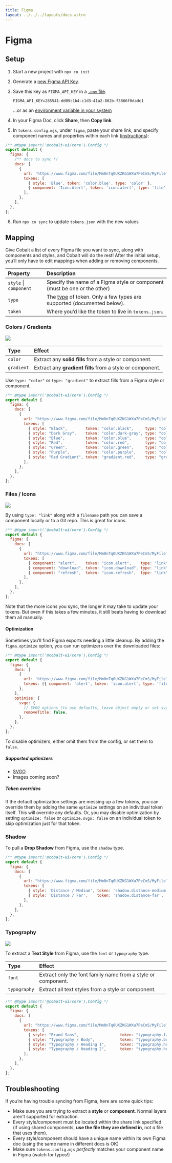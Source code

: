 ```yaml
---
title: Figma
layout: ../../../layouts/docs.astro
---
```


# Figma

## Setup

1. Start a new project with `npx co init`
2. Generate a [new Figma API Key][figma-api-key].
3. Save this key as `FIGMA_API_KEY` in a [`.env` file][dotenv].

   ```
   FIGMA_API_KEY=285541-dd09c1b4-c1d3-41a2-802b-f3866f0dadc1
   ```

   …or as an [environment variable in your system][env-system]

4. In your Figma Doc, click **Share**, then **Copy link**.
5. In `tokens.config.mjs`, under `figma`, paste your share link, and specify component names and properties within each link ([instructions](#mapping)):

```js
/** @type import('@cobalt-ui/core').Config */
export default {
  figma: {
    /** docs to sync */
    docs: [
      {
        url: 'https://www.figma.com/file/Mm0nTq0UXZKG1WXu7PeCmS/MyFile?node-id=2%3A2', // “Share” > Copy link
        tokens: [
          { style: 'Blue', token: 'color.blue', type: 'color' },
          { component: 'Icon.Alert', token: 'icon.alert', type: 'file' },
        ],
      },
    ],
  },
};
```

6. Run `npx co sync` to update `tokens.json` with the new values

## Mapping

Give Cobalt a list of every Figma file you want to sync, along with components
and styles, and Cobalt will do the rest! After the initial setup, you’ll only
have to edit mappings when adding or removing components.

| Property               | Description                                                                    |
| :--------------------- | :----------------------------------------------------------------------------- |
| `style` \| `component` | Specify the name of a Figma style or component (must be one or the other)      |
| `type`                 | The [type][types] of token. Only a few types are supported (documented below). |
| `token`                | Where you’d like the token to live in `tokens.json`.                           |

### Colors / Gradients

![](/images/figma-colors.png)

| Type       | Effect                                                    |
| :--------- | :-------------------------------------------------------- |
| `color`    | Extract any **solid fills** from a style or component.    |
| `gradient` | Extract any **gradient fills** from a style or component. |

Use `type: "color"` or `type: "gradient"` to extract fills from a Figma style or component.

<!-- prettier-ignore -->
```js
/** @type import('@cobalt-ui/core').Config */
export default {
  figma: {
    docs: [
      {
        url: "https://www.figma.com/file/Mm0nTq0UXZKG1WXu7PeCmS/MyFile?node-id=2%3A2", // “Share” > Copy link
        tokens: [
          { style: "Black",        token: "color.black",     type: "color" },
          { style: "Dark Gray",    token: "color.dark-gray", type: "color" },
          { style: "Blue",         token: "color.blue",      type: "color" },
          { style: "Red",          token: "color.red",       type: "color" },
          { style: "Green",        token: "color.green",     type: "color" },
          { style: "Purple",       token: "color.purple",    type: "color" },
          { style: "Red Gradient", token: "gradient.red",    type: "gradient" },
        ],
      },
    ],
  },
};
```

### Files / Icons

![](/images/figma-icons.png)

By using `type: "link"` along with a `filename` path you can save a component locally or to a Git repo. This is great for icons.

<!-- prettier-ignore -->
```js
/** @type import('@cobalt-ui/core').Config */
export default {
  figma: {
    docs: [
      {
        url: "https://www.figma.com/file/Mm0nTq0UXZKG1WXu7PeCmS/MyFile?node-id=2%3A2", // “Share” > Copy link
        tokens: [
          { component: "alert",    token: "icon.alert",    type: "link", filename: "./icons/alert.svg" },
          { component: "download", token: "icon.download", type: "link", filename: "./icons/download.svg" },
          { component: "refresh",  token: "icon.refresh",  type: "link", filename: "./icons/refresh.svg" },
        ],
      },
    ],
  },
};
```

Note that the more icons you sync, the longer it may take to update your tokens. But even if this takes a few minutes, it still beats having to download them all manually.

#### Optimization

Sometimes you’ll find Figma exports needing a little cleanup. By adding the `figma.optimize` option, you can run optimizers over the downloaded files:

```js
/** @type import('@cobalt-ui/core').Config */
export default {
  figma: {
    docs: [
      {
        url: 'https://www.figma.com/file/Mm0nTq0UXZKG1WXu7PeCmS/MyFile?node-id=2%3A2',
        tokens: [{ component: 'alert', token: 'icon.alert', type: 'file', filename: './icons/alert.svg' }],
      },
    ],
    optimize: {
      svgo: {
        // SVGO options (to use defaults, leave object empty or set svgo: true)
        removeTitle: false,
      },
    },
  },
};
```

To disable optimizers, either omit them from the config, or set them to `false`.

##### Supported optimizers

- [SVGO](https://github.com/svg/svgo)
- Images coming soon?

##### Token overrides

If the default optimization settings are messing up a few tokens, you can override them by adding the same `optimize` settings on an individual token itself. This will override any defaults. Or, you may disable optimization by setting `optimize: false` or `optimize.svgo: false` on an individual token to skip optimization just for that token.

### Shadow

To pull a **Drop Shadow** from Figma, use the `shadow` type.

<!-- prettier-ignore -->
```js
/** @type import('@cobalt-ui/core').Config */
export default {
  figma: {
    docs: [
      {
        url: "https://www.figma.com/file/Mm0nTq0UXZKG1WXu7PeCmS/MyFile?node-id=2%3A2", // “Share” > Copy link
        tokens: [
          { style: 'Distance / Medium', token: 'shadow.distance-medium', type: 'shadow' },
          { style: 'Distance / Far',    token: 'shadow.distance-far',    type: 'shadow' },
        ],
      },
    ],
  },
};
```

### Typography

![](/images/figma-typography.png)

To extract a **Text Style** from Figma, use the `font` or `typography` type.

| Type         | Effect                                                       |
| :----------- | :----------------------------------------------------------- |
| `font`       | Extract only the font family name from a style or component. |
| `typography` | Extract all text styles from a style or component.           |

<!-- prettier-ignore -->
```js
/** @type import('@cobalt-ui/core').Config */
export default {
  figma: {
    docs: [
      {
        url: "https://www.figma.com/file/Mm0nTq0UXZKG1WXu7PeCmS/MyFile?node-id=2%3A2", // “Share” > Copy link
        tokens: [
          { style: "Brand Sans",                  token: "typography.family.brand-sans", type: "font" },
          { style: "Typography / Body",           token: "typography.body",              type: "typography" },
          { style: "Typography / Heading 1",      token: "typography.heading-1",         type: "typography" },
          { style: "Typography / Heading 2",      token: "typography.heading-2",         type: "typography" },
        ],
      },
    ],
  },
};
```

## Troubleshooting

If you’re having trouble syncing from Figma, here are some quick tips:

- Make sure you are trying to extract a **style** or **component**. Normal layers aren’t supported for extraction.
- Every style/component must be located within the share link specified (if using shared components, **use the file they are defined in**, not _a_ file that uses them).
- Every style/component should have a unique name within its own Figma doc (using the same name in different docs is OK)
- Make sure `tokens.config.mjs` _perfectly_ matches your component name in Figma (watch for typos!)

[alias]: /docs/tokens#aliasing
[dotenv]: https://github.com/motdotla/dotenv
[env-system]: https://gist.github.com/iest/58692bf1001b0424c257
[issues]: https://github.com/drwpow/cobalt-ui/issues
[modes]: /docs/guides/modes
[figma-api]: /docs/reference/config#figma
[figma-api-key]: https://www.figma.com/developers/api#access-tokens
[types]: /docs/tokens#types
